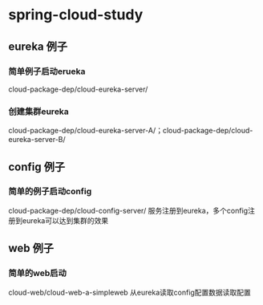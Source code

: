 # spring-cloud-study
## eureka 例子
### 简单例子启动erueka
  cloud-package-dep/cloud-eureka-server/
### 创建集群eureka
  cloud-package-dep/cloud-eureka-server-A/；cloud-package-dep/cloud-eureka-server-B/

## config 例子
### 简单的例子启动config
  cloud-package-dep/cloud-config-server/ 服务注册到eureka，多个config注册到eureka可以达到集群的效果

## web 例子
### 简单的web启动
  cloud-web/cloud-web-a-simpleweb 从eureka读取config配置数据读取配置
